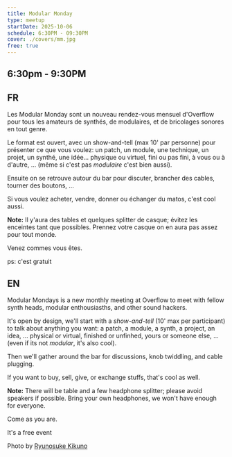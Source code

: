 ```yaml
---
title: Modular Monday
type: meetup
startDate: 2025-10-06
schedule: 6:30PM - 09:30PM
cover: ./covers/mm.jpg
free: true
---
```


## 6:30pm - 9:30PM

## FR

Les Modular Monday sont un nouveau rendez-vous mensuel d'Overflow pour tous les amateurs de synthés, de modulaires, et de bricolages sonores en tout genre.

Le format est ouvert, avec un show-and-tell (max 10' par personne) pour présenter ce que vous voulez: un patch, un module, une technique, un projet, un synthé, une idée... physique ou virtuel, fini ou pas fini, à vous ou à d'autre, ... (même si c'est pas *modulaire* c'est bien aussi).

Ensuite on se retrouve autour du bar pour discuter, brancher des cables, tourner des boutons, ...

Si vous voulez acheter, vendre, donner ou échanger du matos, c'est cool aussi.

**Note:** Il y'aura des tables et quelques splitter de casque; évitez les enceintes tant que possibles. Prennez votre casque on en aura pas assez pour tout monde.

Venez commes vous êtes.

ps: c'est gratuit

## EN

Modular Mondays is a new monthly meeting at Overflow to meet with fellow synth heads, modular enthousiasths, and other sound hackers.

It's open by design, we'll start with a _show-and-tell_ (10' max per participant) to talk about anything you want: a patch, a module, a synth, a project, an idea, ... physical or virtual, finished or unfinhed, yours or someone else, ... (even if its not *modular*, it's also cool).

Then we'll gather around the bar for discussions, knob twiddling, and cable plugging.

If you want to buy, sell, give, or exchange stuffs, that's cool as well.

**Note:** There will be table and a few headphone splitter; please avoid speakers if possible. Bring your own headphones, we won't have enough for everyone.

Come as you are.

It's a free event

Photo by <a href="https://unsplash.com/@ryunosuke_kikuno">Ryunosuke Kikuno</a>